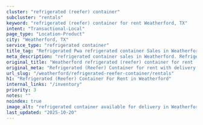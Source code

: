 ```yaml
---
cluster: "refrigerated (reefer) container"
subcluster: "rentals"
keyword: "refrigerated (reefer) container for rent Weatherford, TX"
intent: "Transactional-Local"
page_type: "Location-Product"
city: "Weatherford, TX"
service_type: "refrigerated container"
title_tag: "Refrigerated Pwa refrigerated container Sales in Weatherford | LC Container"
meta_description: "refrigerated container sales in Weatherford. Refrigerated containers with climate control. Fast delivery, competitive pricing. Serving refrigerated reefer container area. Quote ID: M5D. Call (214) 524-4168 for your free quote today."
original_title: "Weatherford refrigerated (reefer) container for rent | LC"
original_meta: "Refrigerated (Reefer) Container for rent with delivery in Weatherford, TX. LC Container — local Since 2003. Get pricing today."
url_slug: "/weatherford/refrigerated-reefer-container/rentals"
h1: "Refrigerated (Reefer) Container For Rent in Weatherford"
internal_links: "/inventory"
priority: 3
notes: ""
noindex: true
image_alt: "refrigerated container available for delivery in Weatherford"
last_updated: "2025-10-20"
---
```


<!-- TODO: Add unique city/inventory copy, images, and internal links here. -->
